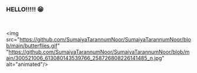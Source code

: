 ### HELLO!!!!! 😁
![]()
<body>

<p align="center"> 
 
  <img src="https://github.com/SumaiyaTarannumNoor/SumaiyaTarannumNoor/blob/main/butterflies.gif" "https://github.com/SumaiyaTarannumNoor/SumaiyaTarannumNoor/blob/main/300521006_613080143539766_258726808226141485_n.jpg" alt="animated"/>
 
</p>
</body>

<!--
**SumaiyaTarannumNoor/SumaiyaTarannumNoor** is a ✨ _special_ ✨ repository because its `README.md` (this file) appears on your GitHub profile.

Here are some ideas to get you started:

- 🔭 I’m currently working on ...
- 🌱 I’m currently learning ...
- 👯 I’m looking to collaborate on ...
- 🤔 I’m looking for help with ...
- 💬 Ask me about ...
- 📫 How to reach me: ...
- 😄 Pronouns: ...
- ⚡ Fun fact: ...
-->
